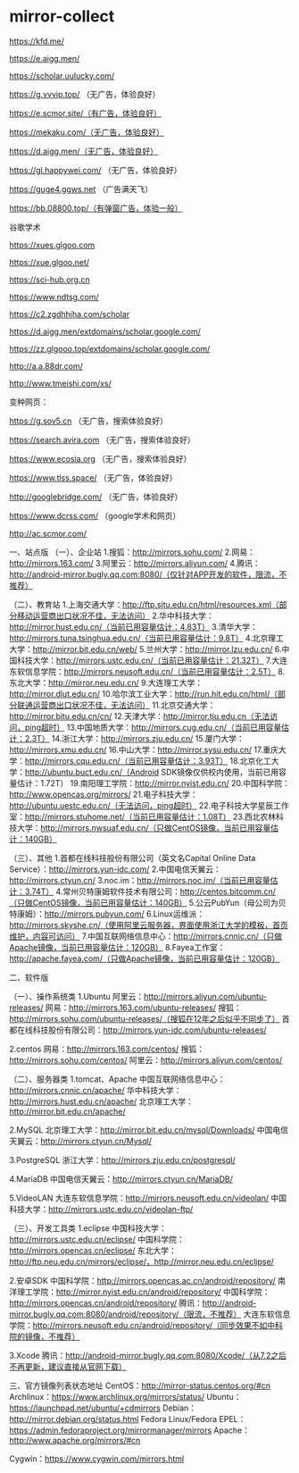 # mirror-collect

https://kfd.me/

https://e.aigg.men/

https://scholar.uulucky.com/

https://g.vvvip.top/ （无广告，体验良好）

https://e.scmor.site/（有广告，体验良好）

https://mekaku.com/（无广告，体验良好）

https://d.aigg.men/（无广告，体验良好）

https://gl.happywei.com/ （无广告，体验良好）

https://guge4.ggws.net （广告满天飞）

https://bb.08800.top/（有弹窗广告，体验一般）

谷歌学术

https://xues.glgoo.com

https://xue.glgoo.net/

https://sci-hub.org.cn

https://www.ndtsg.com/

https://c2.zgdhhjha.com/scholar

https://d.aigg.men/extdomains/scholar.google.com/

https://zz.glgooo.top/extdomains/scholar.google.com/

http://a.a.88dr.com/

http://www.tmeishi.com/xs/

变种网页：

https://g.sov5.cn （无广告，搜索体验良好）

https://search.avira.com （无广告，搜索体验良好）

https://www.ecosia.org （无广告，搜索体验良好）

https://www.tlss.space/ （无广告，体验良好）

http://googlebridge.com/ （无广告，体验良好）

https://www.dcrss.com/ （google学术和网页）

http://ac.scmor.com/

一、站点版
（一）、企业站
1.搜狐：http://mirrors.sohu.com/
2.网易：http://mirrors.163.com/
3.阿里云：http://mirrors.aliyun.com/
4.腾讯：http://android-mirror.bugly.qq.com:8080/（仅针对APP开发的软件，限流，不推荐）

（二）、教育站
1.上海交通大学：http://ftp.sjtu.edu.cn/html/resources.xml（部分移动运营商出口状况不佳，无法访问）
2.华中科技大学：http://mirror.hust.edu.cn/（当前已用容量估计：4.83T）
3.清华大学：http://mirrors.tuna.tsinghua.edu.cn/（当前已用容量估计：9.8T）
4.北京理工大学：http://mirror.bit.edu.cn/web/
5.兰州大学：http://mirror.lzu.edu.cn/
6.中国科技大学：http://mirrors.ustc.edu.cn/（当前已用容量估计：21.32T）
7.大连东软信息学院：http://mirrors.neusoft.edu.cn/（当前已用容量估计：2.5T）
8.东北大学：http://mirror.neu.edu.cn/
9.大连理工大学：http://mirror.dlut.edu.cn/
10.哈尔滨工业大学：http://run.hit.edu.cn/html/（部分联通运营商出口状况不佳，无法访问）
11.北京交通大学：http://mirror.bjtu.edu.cn/cn/
12.天津大学：http://mirror.tju.edu.cn（无法访问，ping超时）
13.中国地质大学：http://mirrors.cug.edu.cn/（当前已用容量估计：2.3T）
14.浙江大学：http://mirrors.zju.edu.cn/
15.厦门大学：http://mirrors.xmu.edu.cn/
16.中山大学：http://mirror.sysu.edu.cn/
17.重庆大学：http://mirrors.cqu.edu.cn/（当前已用容量估计：3.93T）
18.北京化工大学：http://ubuntu.buct.edu.cn/（Android SDK镜像仅供校内使用，当前已用容量估计：1.72T）
19.南阳理工学院：http://mirror.nyist.edu.cn/
20.中国科学院：http://www.opencas.org/mirrors/
21.电子科技大学：http://ubuntu.uestc.edu.cn/（无法访问，ping超时）
22.电子科技大学星辰工作室：http://mirrors.stuhome.net/（当前已用容量估计：1.08T）
23.西北农林科技大学：http://mirrors.nwsuaf.edu.cn/（只做CentOS镜像，当前已用容量估计：140GB）

（三）、其他
1.首都在线科技股份有限公司（英文名Capital Online Data Service）：http://mirrors.yun-idc.com/
2.中国电信天翼云：http://mirrors.ctyun.cn/
3.noc.im：http://mirrors.noc.im/（当前已用容量估计：3.74T）
4.常州贝特康姆软件技术有限公司：http://centos.bitcomm.cn/（只做CentOS镜像，当前已用容量估计：140GB）
5.公云PubYun（母公司为贝特康姆）：http://mirrors.pubyun.com/
6.Linux运维派：http://mirrors.skyshe.cn/（使用阿里云服务器，界面使用浙江大学的模板，首页维护，内容可访问）
7.中国互联网络信息中心：http://mirrors.cnnic.cn/（只做Apache镜像，当前已用容量估计：120GB）
8.Fayea工作室：http://apache.fayea.com/（只做Apache镜像，当前已用容量估计：120GB）

二、软件版

（一）、操作系统类
1.Ubuntu
阿里云：http://mirrors.aliyun.com/ubuntu-releases/
网易：http://mirrors.163.com/ubuntu-releases/
搜狐：http://mirrors.sohu.com/ubuntu-releases/（搜狐在12年之后似乎不同步了）
首都在线科技股份有限公司：http://mirrors.yun-idc.com/ubuntu-releases/

2.centos
网易：http://mirrors.163.com/centos/
搜狐：http://mirrors.sohu.com/centos/
阿里云：http://mirrors.aliyun.com/centos/

（二）、服务器类
1.tomcat、Apache
中国互联网络信息中心：http://mirrors.cnnic.cn/apache/
华中科技大学：http://mirrors.hust.edu.cn/apache/
北京理工大学：http://mirror.bit.edu.cn/apache/

2.MySQL
北京理工大学：http://mirror.bit.edu.cn/mysql/Downloads/
中国电信天翼云：http://mirrors.ctyun.cn/Mysql/

3.PostgreSQL
浙江大学：http://mirrors.zju.edu.cn/postgresql/

4.MariaDB
中国电信天翼云：http://mirrors.ctyun.cn/MariaDB/

5.VideoLAN
大连东软信息学院：http://mirrors.neusoft.edu.cn/videolan/
中国科技大学：http://mirrors.ustc.edu.cn/videolan-ftp/

（三）、开发工具类
1.eclipse
中国科技大学：http://mirrors.ustc.edu.cn/eclipse/
中国科学院：http://mirrors.opencas.cn/eclipse/
东北大学：http://ftp.neu.edu.cn/mirrors/eclipse/，http://mirror.neu.edu.cn/eclipse/

2.安卓SDK
中国科学院：http://mirrors.opencas.ac.cn/android/repository/
南洋理工学院：http://mirror.nyist.edu.cn/android/repository/
中国科学院：http://mirrors.opencas.cn/android/repository/
腾讯：http://android-mirror.bugly.qq.com:8080/android/repository/（限流，不推荐）
大连东软信息学院：http://mirrors.neusoft.edu.cn/android/repository/（同步效果不如中科院的镜像，不推荐）

3.Xcode
腾讯：http://android-mirror.bugly.qq.com:8080/Xcode/（从7.2之后不再更新，建议直接从官网下载）

三、官方镜像列表状态地址
CentOS：http://mirror-status.centos.org/#cn
Archlinux：https://www.archlinux.org/mirrors/status/
Ubuntu：https://launchpad.net/ubuntu/+cdmirrors
Debian：http://mirror.debian.org/status.html
Fedora Linux/Fedora EPEL：https://admin.fedoraproject.org/mirrormanager/mirrors
Apache：http://www.apache.org/mirrors/#cn

Cygwin：https://www.cygwin.com/mirrors.html

